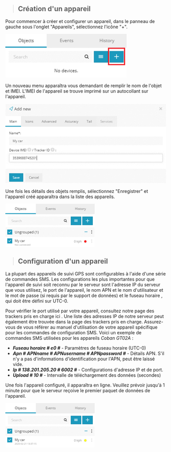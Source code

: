 >## Création d'un appareil

<div class="row" style="text-align:left">
  <div class="col-md">

 Pour commencer à créer et configurer un appareil, dans le panneau de gauche sous l'onglet "Appareils", sélectionnez l'icône "+".

</div>
<div class="col-md">
<img src="_image/createdevices.png" alt="ajouter" width="380px">
 </div>
</div>

Un nouveau menu apparaîtra vous demandant de remplir le nom de l'objet et IMEI.
L'IMEI de l'appareil se trouve imprimé sur un autocollant sur l'appareil.

<img src="_image/savedevice.png" alt="ajouter" width="600px">

Une fois les détails des objets remplis, sélectionnez "Enregistrer" et l'appareil créé apparaîtra dans la liste des appareils.

<img src="_image/devicesgroup.png" alt="ajouter" width="280px">


>## Configuration d'un appareil

La plupart des appareils de suivi GPS sont configurables à l'aide d'une série de commandes SMS. Les configurations les plus importantes pour que l'appareil de suivi soit reconnu par le serveur sont l'adresse IP du serveur que vous utilisez, le port de l'appareil, le nom APN et le nom d'utilisateur et le mot de passe (si requis par le support de données) et le fuseau horaire , qui doit être défini sur UTC-0.

Pour vérifier le port utilisé par votre appareil, consultez notre page des trackers pris en charge ici . Une liste des adresses IP de notre serveur peut également être trouvée dans la page des trackers pris en charge. Assurez-vous de vous référer au manuel d'utilisation de votre appareil spécifique pour les commandes de configuration SMS.
Voici un exemple de commandes SMS utilisées pour les appareils *Coban GT02A* :

* ***Fuseau horaire # e0 #*** - Paramètres de fuseau horaire (UTC-0)
* ***Apn # APNname # APNusername # APNpassword #***  - Détails APN. S'il n'y a pas d'informations d'identification pour l'APN, peut être laissé vide.
* ***Ip # 138.201.205.20 # 6002 #*** - Configurations d'adresse IP et de port. 
* ***Upload # 10 #*** - Intervalle de téléchargement des données (secondes)

Une fois l'appareil configuré, il apparaîtra en ligne.
Veuillez prévoir jusqu'à 1 minute pour que le serveur reçoive le premier paquet de données de l'appareil.

<img src="_image/savegroupe.png" alt="ajouter" width="280px">


